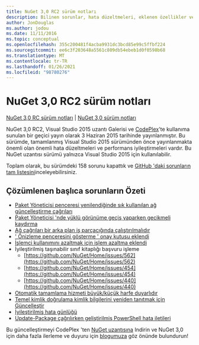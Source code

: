 ```yaml
---
title: NuGet 3,0 RC2 sürüm notları
description: Bilinen sorunlar, hata düzeltmeleri, eklenen özellikler ve CCR 'ler dahil olmak üzere NuGet 3,0 RC2 için sürüm notları.
author: JonDouglas
ms.author: jodou
ms.date: 11/11/2016
ms.topic: conceptual
ms.openlocfilehash: 355c200481f4acba9931dc3bcd85e99c5ffbf224
ms.sourcegitcommit: ee6c3f203648a5561c809db54ebeb1d0f0598b68
ms.translationtype: MT
ms.contentlocale: tr-TR
ms.lasthandoff: 01/26/2021
ms.locfileid: "98780276"
---
```

# <a name="nuget-30-rc2-release-notes"></a>NuGet 3,0 RC2 sürüm notları

[NuGet 3,0 RC sürüm notları](../release-notes/nuget-3.0-RC.md)  |  [NuGet 3,0 sürüm notları](../release-notes/nuget-3.0.0.md)

NuGet 3,0 RC2, Visual Studio 2015 uzantı Galerisi ve [CodePlex](https://nuget.codeplex.com/releases/view/615507)'te kullanıma sunulan bir geçici yayın olarak 3 Haziran 2015 tarihinde yayınlanmıştır. Bu sürümde, tamamlanmış Visual Studio 2015 sürümünden önce yayınlanmakta önemli olan önemli hata düzeltmeleri ve performans iyileştirmeleri vardır. Bu NuGet uzantısı sürümü yalnızca Visual Studio 2015 için kullanılabilir.

Toplam olarak, bu sürümdeki 158 sorunu kapattık ve [GitHub 'daki sorunların tam listesini](https://github.com/NuGet/Home/issues?utf8=%E2%9C%93&q=is%3Aclosed+milestone%3A3.0.0-RTM+sort%3Aupdated-asc+updated%3A%3C%3D2015-06-01)inceleyebilirsiniz.

## <a name="summary-of-top-issues-resolved"></a>Çözümlenen başlıca sorunların Özeti

* [Paket Yöneticisi penceresi yenilendiğinde sık kullanılan ağ güncelleştirme çağrıları](https://github.com/NuGet/Home/issues/515)
* [Paket Yöneticisi 'nde yüklü görünüme geçiş yaparken gecikmeli kaydırma](https://github.com/NuGet/Home/issues/519)
* [Ağ çağrıları bir arka plan iş parçacığında çalıştırılmalıdır](https://github.com/NuGet/Home/issues/516)
* [' Önizleme penceresini gösterme ' onay kutusu eklendi](https://github.com/NuGet/Home/issues/566)
* [İşlemci kullanımını azaltmak için işlem azaltma eklendi](https://github.com/NuGet/Home/issues/356)
* İyileştirilmiş taşınabilir sınıf kitaplığı başvuru işleme
    * [https://github.com/NuGet/Home/issues/562](https://github.com/NuGet/Home/issues/562)
    * [https://github.com/NuGet/Home/issues/454](https://github.com/NuGet/Home/issues/454)
    * [https://github.com/NuGet/Home/issues/440](https://github.com/NuGet/Home/issues/440)
* [Otomatik tamamlama hizmeti büyük/küçük harfe duyarlıdır](https://github.com/NuGet/Home/issues/198)
* [Temel kimlik doğrulama kimlik bilgilerini yeniden tanıtmak için Güncelleştir](https://github.com/NuGet/Home/issues/456)
* [İyileştirilmiş hata günlüğü](https://github.com/NuGet/Home/issues/407)
* [Update-Package çağrılırken geliştirilmiş PowerShell hata iletileri](https://github.com/NuGet/Home/issues/5)

Bu güncelleştirmeyi CodePlex 'ten [NuGet uzantısına](https://nuget.codeplex.com/releases/view/615507) Indirin ve NuGet 3,0 için daha fazla ilerleme ve duyuru için [blogumuza](http://blog.nuget.org) göz önünde bulundurun!